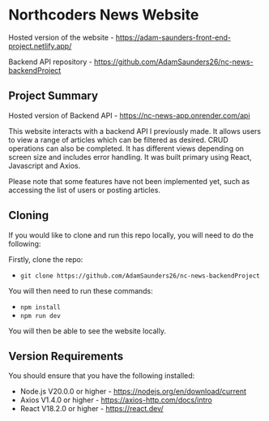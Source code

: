# **Northcoders News Website**

 Hosted version of the website - https://adam-saunders-front-end-project.netlify.app/

Backend API repository - https://github.com/AdamSaunders26/nc-news-backendProject
## **Project Summary**

Hosted version of Backend API - https://nc-news-app.onrender.com/api

This website interacts with a backend API I previously made. It allows users to view a range of articles which can be filtered as desired. CRUD operations can also be completed. It has different views depending on screen size and includes error handling. It was built primary using React, Javascript and Axios.

Please note that some features have not been implemented yet, such as accessing the list of users or posting articles.

## **Cloning**

If you would like to clone and run this repo locally, you will need to do the following:

Firstly, clone the repo:

- `git clone https://github.com/AdamSaunders26/nc-news-backendProject`

You will then need to run these commands:

- `npm install`
- `npm run dev`

You will then be able to see the website locally.


## **Version Requirements**

You should ensure that you have the following installed:

- Node.js V20.0.0 or higher - https://nodejs.org/en/download/current
- Axios V1.4.0 or higher - https://axios-http.com/docs/intro
- React V18.2.0 or higher - https://react.dev/

